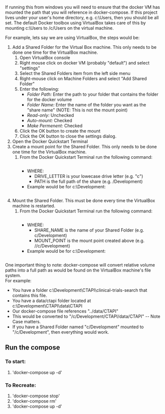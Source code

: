 
If running this from windows you will need to ensure that the docker VM has mounted the path that you will reference in docker-compose.  If this project lives under your user's home directory, e.g. c:\Users, then you should be all set.  The default Docker toolbox using VirtualBox takes care of this by mounting c:\Users to /c/Users on the virtual machine. 

For example, lets say we are using VirtualBox, the steps would be:
1. Add a Shared Folder for the Virtual Box machine.  This only needs to be done one time for the VirtualBox machine.
    1. Open VirtualBox console
    1. Right mouse click on docker VM (probably "default") and select "settings"
    1. Select the Shared Folders item from the left side menu
    1. Right-mouse click on Machine Folders and select "Add Shared Folder"
    1. Enter the following:
        * *Folder Path:* Enter the path to your folder that contains the folder for the docker volume
        * *Folder Name:* Enter the name of the folder you want as the "share name" (NOTE: This is not the mount point)
        * *Read-only:* Unchecked
        * *Auto-mount:* Checked
        * *Make Permenent:* Checked
    1. Click the OK button to create the mount
    1. Click the OK button to close the settings dialog.
1. Open the Docker Quickstart Terminal
1. Create a mount point for the Shared Folder. This only needs to be done one time for the VirtualBox machine.
    1. From the Docker Quickstart Terminal run the following command:
        ```docker-machine.exe ssh default 'sudo mkdir --parents //<DRIVE_LETTER><PATH>'
        ```
        * WHERE:
            * DRIVE_LETTER is your lowecase drive letter (e.g. "c")
            * PATH is the full path of the share (e.g. /Development)
        * Example would be for c:\Development:
            ```docker-machine.exe ssh default 'sudo mkdir --parents //c/Development'
            ```
1. Mount the Shared Folder.  This must be done every time the VirtualBox machine is restarted.
    1. From the Docker Quickstart Terminal run the following command:
        ```docker-machine.exe ssh default 'sudo mount -t vboxsf <SHARE_NAME> <MOUNT_POINT>'
        ```
        * WHERE:
            * SHARE_NAME is the name of your Shared Folder (e.g. c/Development)
            * MOUNT_POINT is the mount point created above (e.g. //c/Development)
        * Example would be for c:\Development:
            ```docker-machine.exe ssh default 'sudo mount -t vboxsf c/Development //c/Development'
            ```

One important thing to note: docker-compose will convert relative volume paths into a full path as would be found on the VirtualBox machine's file system.  
For example:
* You have a folder c:\Development\CTAPI\clinical-trials-search that contains this file.
* You have a data/ctapi folder located at c:\Development\CTAPI\data\CTAPI
* Our docker-compose file references "../data/CTAPI" 
* This would be converted to "/c/Development/CTAPI/data/CTAPI" -- Note Case matters.
* If you have a Shared Folder named "c/Development" mounted to "/c/Development", then everything would work.  

## Run the compose
### To start:
1. 'docker-compose up -d'

### To Recreate:
1. 'docker-compose stop'
2. 'docker-compose rm'
3. 'docker-compose up -d'


 